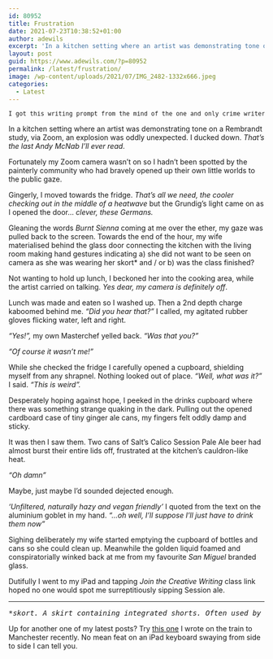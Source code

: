 ```yaml
---
id: 80952
title: Frustration
date: 2021-07-23T10:38:52+01:00
author: adewils
excerpt: 'In a kitchen setting where an artist was demonstrating tone on a Rembrandt study, via Zoom, an explosion was oddly unexpected.  I ducked down. That’s the last Andy McNab I’ll ever read. '
layout: post
guid: https://www.adewils.com/?p=80952
permalink: /latest/frustration/
image: /wp-content/uploads/2021/07/IMG_2482-1332x666.jpeg
categories:
  - Latest
---
```

<pre class="wp-block-preformatted"><sup>I got this writing prompt from the mind of the one and only crime writer <a href="https://www.amazon.co.uk/David-Mark/e/B082QWDBWK/ref=dp_byline_cont_pop_book_1" target="_blank" rel="noreferrer noopener">David Mark</a>, in his creative writing class on <a href="https://www.goldster.co.uk/account/login/" target="_blank" rel="noreferrer noopener nofollow">Goldster</a></sup></pre>

In a kitchen setting where an artist was demonstrating tone on a Rembrandt study, via Zoom, an explosion was oddly unexpected. I ducked down. _That’s the last Andy McNab I’ll ever read_. 

Fortunately my Zoom camera wasn’t on so I hadn’t been spotted by the painterly community who had bravely opened up their own little worlds to the public gaze. 

Gingerly, I moved towards the fridge. _That’s all we need, the cooler checking out in the middle of a heatwave_ but the Grundig’s light came on as I opened the door&#8230; _clever, these Germans._

Gleaning the words _Burnt Sienna_ coming at me over the ether, my gaze was pulled back to the screen. Towards the end of the hour, my wife materialised behind the glass door connecting the kitchen with the living room making hand gestures indicating a) she did not want to be seen on camera as she was wearing her skort* and / or b) was the class finished?

Not wanting to hold up lunch, I beckoned her into the cooking area, while the artist carried on talking. _Yes dear, my camera is definitely off_.

Lunch was made and eaten so I washed up. Then a 2nd depth charge kaboomed behind me. _“Did you hear that?”_ I called, my agitated rubber gloves flicking water, left and right. 

_“Yes!”,_ my own Masterchef yelled back. _“Was that you?”_ 

_“Of course it wasn’t me!”_ 

While she checked the fridge I carefully opened a cupboard, shielding myself from any shrapnel. Nothing looked out of place. _“Well, what was it?”_ I said. _“This is weird”._ 

Desperately hoping against hope, I peeked in the drinks cupboard where there was something strange quaking in the dark. Pulling out the opened cardboard case of tiny ginger ale cans, my fingers felt oddly damp and sticky. 

It was then I saw them. Two cans of Salt’s Calico Session Pale Ale beer had almost burst their entire lids off, frustrated at the kitchen’s cauldron-like heat.

_“Oh damn”_ 

Maybe, just maybe I’d sounded dejected enough.

_‘Unfiltered, naturally hazy and vegan friendly’_ I quoted from the text on the aluminium goblet in my hand. _“…oh well, I’ll suppose I’ll just have to drink them now”_ 

Sighing deliberately my wife started emptying the cupboard of bottles and cans so she could clean up. Meanwhile the golden liquid foamed and conspiratorially winked back at me from my favourite _San Miguel_ branded glass. 

Dutifully I went to my iPad and tapping _Join the Creative Writing_ class link hoped no one would spot me surreptitiously sipping Session ale.

<hr class="wp-block-separator is-style-wide" />

<pre class="wp-block-preformatted has-small-font-size">*<em>skort. A skirt containing integrated shorts. Often used by female tennis players.</em></pre>

Up for another one of my latest posts? Try <a href="https://www.adewils.com/?p=81004" target="_blank" rel="noreferrer noopener nofollow">this one</a> I wrote on the train to Manchester recently. No mean feat on an iPad keyboard swaying from side to side I can tell you.